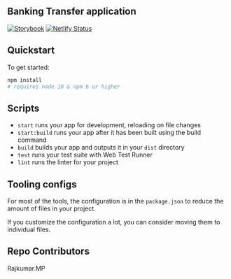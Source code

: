 ## Banking Transfer application

[![Storybook](https://cdn.jsdelivr.net/gh/storybookjs/brand@master/badge/badge-storybook.svg)](https://felearning-transfer-storybook.netlify.app) [![Netlify Status](https://api.netlify.com/api/v1/badges/34456a42-0b20-49ef-89c4-3624f7bcd76e/deploy-status)](https://app.netlify.com/sites/felearning-transfer/deploys)


## Quickstart

To get started:

```bash
npm install
# requires node 10 & npm 6 or higher
```

## Scripts

- `start` runs your app for development, reloading on file changes
- `start:build` runs your app after it has been built using the build command
- `build` builds your app and outputs it in your `dist` directory
- `test` runs your test suite with Web Test Runner
- `lint` runs the linter for your project

## Tooling configs

For most of the tools, the configuration is in the `package.json` to reduce the amount of files in your project.

If you customize the configuration a lot, you can consider moving them to individual files.

## Repo Contributors
Rajkumar.MP
